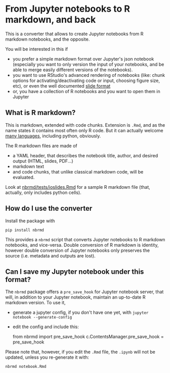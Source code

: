 # From Jupyter notebooks to R markdown, and back

This is a converter that allows to create Jupyter notebooks from R markdown notebooks, and the opposite.

You will be interested in this if
- you prefer a simple markdown format over Jupyter's json notebook (especially you want to only version the input of your notebooks, and be able to merge easily different versions of the notebooks).
- you want to use RStudio's advanced rendering of notebooks (like: chunk options for activating/deactivating code or input, choosing figure size, etc), or even the well documented [slide format](https://rmarkdown.rstudio.com/ioslides_presentation_format.html)
- or, you have a collection of R notebooks and you want to open them in Jupyter

## What is R markdown?

This is markdown, extended with code chunks. Extension is `.Rmd`, and as the name states it contains most often only R code. But it can actually welcome [many languages](https://yihui.name/knitr/demo/engines/), including python, obviously. 

The R markdown files are made of
- a YAML header, that describes the notebook title, author, and desired output (HTML, slides, PDF...)
- markdown text
- and code chunks, that unlike classical markdown code, will be evaluated.

Look at [nbrmd/tests/ioslides.Rmd](https://github.com/mwouts/nbrmd/blob/master/tests/ioslides.Rmd) for a sample R markdown file (that, actually, only includes python cells).

## How do I use the converter

Install the package with

    pip install nbrmd
   
This provides a `nbrmd` script that converts Jupyter notebooks to R markdown notebooks, and vice-versa. Double conversion of R markdown is identity, however double conversion of Jupyter notebooks only preserves the source (i.e. metadata and outputs are lost).

## Can I save my Jupyter notebook under this format?

The `nbrmd` package offers a `pre_save_hook` for Jupyter notebook server, that will, in addition to your Jupyter notebook, maintain an up-to-date R markdown version. To use it,
- generate a jupyter config, if you don't have one yet, with `jupyter notebook --generate-config`
- edit the config and include this:

    from nbrmd import pre_save_hook
    c.ContentsManager.pre_save_hook = pre_save_hook
    
Please note that, however, if you edit the `.Rmd` file, the `.ipynb` will not be updated, unless you re-generate it with:

    nbrmd notebook.Rmd
    
